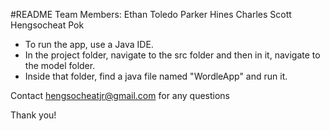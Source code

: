 #README
Team Members:
Ethan Toledo
Parker Hines
Charles Scott
Hengsocheat Pok

- To run the app, use a Java IDE.
- In the project folder, navigate to the src folder and then in it, navigate to the model folder.
- Inside that folder, find a java file named "WordleApp" and run it.

Contact hengsocheatjr@gmail.com for any questions

Thank you!

